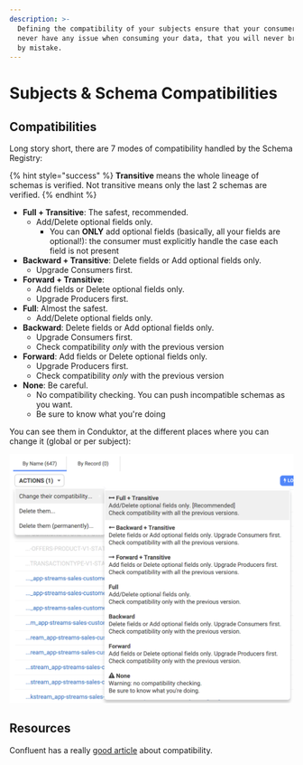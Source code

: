 ```yaml
---
description: >-
  Defining the compatibility of your subjects ensure that your consumer will
  never have any issue when consuming your data, that you will never break them
  by mistake.
---
```


# Subjects & Schema Compatibilities

## Compatibilities

Long story short, there are 7 modes of compatibility handled by the Schema Registry:

{% hint style="success" %}
**Transitive** means the whole lineage of schemas is verified. Not transitive means only the last 2 schemas are verified.
{% endhint %}

* **Full + Transitive**: The safest, recommended.
  * Add/Delete optional fields only. 
    * You can **ONLY** add optional fields \(basically, all your fields are optional!\): the consumer must explicitly handle the case each field is not present
* **Backward + Transitive**: Delete fields or Add optional fields only.
  * Upgrade Consumers first.
* **Forward + Transitive**:
  * Add fields or Delete optional fields only.
  * Upgrade Producers first.
* **Full**:  Almost the safest.
  * Add/Delete optional fields only.
* **Backward**: Delete fields or Add optional fields only.
  * Upgrade Consumers first.
  * Check compatibility _only_ with the previous version
* **Forward**: Add fields or Delete optional fields only.
  * Upgrade Producers first.
  * Check compatibility _only_ with the previous version
* **None**: Be careful.
  * No compatibility checking. You can push incompatible schemas as you want.
  * Be sure to know what you're doing

You can see them in Conduktor, at the different places where you can change it \(global or per subject\):

![](../../.gitbook/assets/screenshot-2021-02-01-at-16.59.31.png)

## Resources

Confluent has a really [good article](https://docs.confluent.io/current/schema-registry/avro.html) about compatibility.



